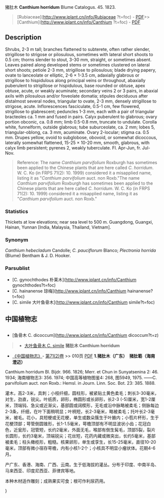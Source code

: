 猪肚木 **Canthium horridum** Blume Catalogus. 45. 1823.

> [Rubiaceae](http://www.iplant.cn/info/Rubiaceae ?t=foc) - [PDF](http://iplant.cn/foc/pdf/Rubiaceae.pdf)>>[Canthium](http://www.iplant.cn/info/Canthium ?t=foc) - [PDF](http://www.iplant.cn/foc/pdf/Canthium.pdf)

## Description

Shrubs, 2-3 m tall; branches flattened to subterete, often rather slender, strigillose to strigose or pilosulous, sometimes with lateral short shoots to 0.5 cm; thorns slender to stout, 3-30 mm, straight, or sometimes absent. Leaves paired along developed stems or sometimes clustered on lateral short shoots; petiole 2-3 mm, strigillose to pilosulous; blade drying papery, ovate to lanceolate or elliptic, 2-6 × 1-3.5 cm, adaxially glabrous or strigillose to hispidulous along principal veins or throughout, abaxially puberulent to strigillose or hispidulous, base rounded or obtuse, apex obtuse, acute, or weakly acuminate; secondary veins 2 or 3 pairs, in abaxial axils with pilosulous and/or foveolate domatia; stipules deciduous after distalmost several nodes, triangular to ovate, 2-3 mm, densely strigillose to strigose, acute. Inflorescences fasciculate, 0.5-1 cm, few flowered, strigillose to glabrescent; peduncles 1-3 mm, each with a pair of triangular bracteoles ca. 1 mm and fused in pairs. Calyx puberulent to glabrous; ovary portion obconic, ca. 0.8 mm; limb 0.5-0.8 mm, truncate to undulate. Corolla white, funnelform, outside glabrous; tube suburceolate, ca. 2 mm; lobes 5, triangular-oblong, ca. 3 mm, acuminate. Ovary 2-locular; stigma ca. 0.5 mm. Drupes yellow, ovoid to subglobose, obovoid, or somewhat dicoccous, laterally somewhat flattened, 15-25 × 10-20 mm, smooth, glabrous, with calyx limb persistent; pyrenes 2, weakly tuberculate. Fl. Apr-Jun, fr. Jul-Nov.
> Reference: 
> The name *Canthium parvifolium* Roxburgh has sometimes been applied to the Chinese plants that are here called *C. horridum*. W. C. Ko (in FRPS 71(2): 10. 1999) considered it a misapplied name, listing it as \"*Canthium parvifolium* auct. non Roxb.\"The name *Canthium parvifolium* Roxburgh has sometimes been applied to the Chinese plants that are here called *C. horridum*. W. C. Ko (in FRPS 71(2): 10. 1999) considered it a misapplied name, listing it as \"*Canthium parvifolium* auct. non Roxb.\"

### Statistics
Thickets at low elevations; near sea level to 500 m. Guangdong, Guangxi, Hainan, Yunnan [India, Malaysia, Thailand, Vietnam].

### Synonym
*Canthium hebecladum* Candolle; *C. pauciflorum* Blanco; *Plectronia horrida* (Blume) Bentham & J. D. Hooker.

### Parsublist

* [C.  gynochthodes  朴莱木](http://www.iplant.cn/info/Canthium gynochthodes?t=foc)
* [C.  hainanense  琼梅](http://www.iplant.cn/info/Canthium hainanense?t=foc)
* [C.  simile  大叶鱼骨木](http://www.iplant.cn/info/Canthium simile?t=foc)

## 中国植物志
## 
* [鱼骨木  C.  dicoccum](http://www.iplant.cn/info/Canthium dicoccum?t=z)
> * [大叶鱼骨木  C.  simile](Canthium-simile-大叶鱼骨木.md)
**猪肚木 Canthium horridum**

* [《中国植物志》](http://www.iplant.cn/frps)- [第71(2)卷](http://www.iplant.cn/frps/vol/71(2)) >> 010页 [PDF](http://www.iplant.cn/frps/pdf/71(2)/010.PDF)
**1.猪肚木（广东）　猪肚簕（海南澄迈）**

Canthium horridum Bl. Bijdr. 966. 1826; Merr. et Chun in Sunyatsenina 2: 46. 1934; 海南植物志3: 356. 1974; 中国高等植物图鉴4: 268, 图5949, 1975. ——C. parvifolium auct. non Roxb.: Hemsl. in Journ. Linn. Soc. Bot. 23: 385. 1888.

灌木，高2-3米，具刺；小枝纤细，圆柱形，被紧贴土黄色柔毛；刺长3-30毫米，对生，劲直，锐尖。叶纸质，卵形，椭圆形或长卵形，长2-3 (-5)厘米，宽1-2厘米，顶端钝、急尖或近渐尖，基部圆或阔楔形，无毛或沿中脉略被柔毛；侧脉每边2-3条，纤细，在叶下面稍明显；叶柄短，长2-3毫米，略被柔毛；托叶长2-3毫米，被毛。花小，具短梗或无花梗，单生或数朵簇生于叶腋内；小苞片杯形，生于花梗顶部；萼管倒圆锥形，长1-1.5毫米，萼檐顶部有不明显波状小齿；花冠白色，近瓮形，冠管短，长约2毫米，外面无毛，喉部有倒生髯毛，顶部5裂，裂片长圆形，长约3毫米，顶端锐尖；花丝短，花药内藏或微突出，长约5毫米，基部被柔毛；柱头橄榄形，粗糙。核果卵形，单生或孪生，长15-25毫米，直径10-20毫米，顶部有微小宿存萼檐，内有小核1-2个；小核具不明显小瘤状体。花期4-6月。

产广东、香港、海南、广西、云南。生于低海拔的灌丛。分布于印度、中南半岛、马来西亚、印度尼西亚、菲律宾等地。

本种木材适作雕刻；成熟果实可食；根可作利尿药用。

}